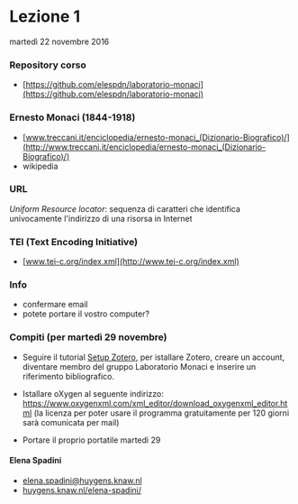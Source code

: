 # Lezione 1
martedì 22 novembre 2016

### Repository corso

- [https://github.com/elespdn/laboratorio-monaci](https://github.com/elespdn/laboratorio-monaci)

### Ernesto Monaci (1844-1918)
- [www.treccani.it/enciclopedia/ernesto-monaci_(Dizionario-Biografico)/](http://www.treccani.it/enciclopedia/ernesto-monaci_(Dizionario-Biografico)/)
- wikipedia

### URL
*Uniform Resource locator*:
 sequenza di caratteri che identifica univocamente l'indirizzo di una risorsa in Internet

### TEI (Text Encoding Initiative)
- [www.tei-c.org/index.xml](http://www.tei-c.org/index.xml)

### Info
- confermare email
- potete portare il vostro computer?

### Compiti (per martedì 29 novembre)

- Seguire il tutorial [Setup Zotero](https://github.com/elespdn/laboratorio-monaci/blob/master/zotero-setup.md), per istallare Zotero, creare un account, diventare membro del gruppo Laboratorio Monaci e inserire un riferimento bibliografico.

- Istallare oXygen al seguente indirizzo:
 <https://www.oxygenxml.com/xml_editor/download_oxygenxml_editor.html> (la licenza per poter usare il programma gratuitamente per 120 giorni sarà comunicata per mail)

- Portare il proprio portatile martedì 29

#### Elena Spadini
- elena.spadini@huygens.knaw.nl
- [huygens.knaw.nl/elena-spadini/](https://www.huygens.knaw.nl/elena-spadini/)



